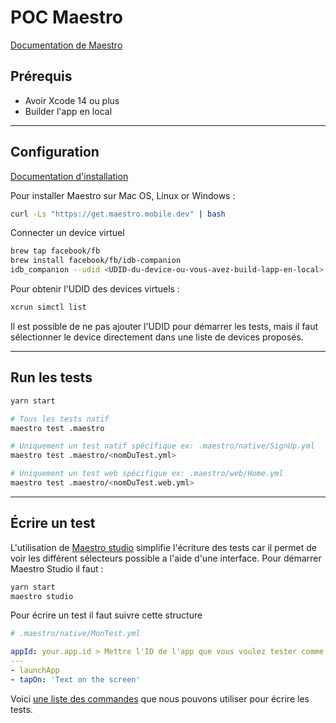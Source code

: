 # POC Maestro

[Documentation de Maestro](https://maestro.mobile.dev/)

## Prérequis

- Avoir Xcode 14 ou plus
- Builder l'app en local

---

## Configuration

[Documentation d'installation](https://maestro.mobile.dev/getting-started/installing-maestro)

Pour installer Maestro sur Mac OS, Linux or Windows :

```bash
curl -Ls "https://get.maestro.mobile.dev" | bash
```

Connecter un device virtuel

```bash
brew tap facebook/fb
brew install facebook/fb/idb-companion
idb_companion --udid <UDID-du-device-ou-vous-avez-build-lapp-en-local>
```

Pour obtenir l'UDID des devices virtuels :

```bash
xcrun simctl list
```

Il est possible de ne pas ajouter l'UDID pour démarrer les tests, mais il faut sélectionner le device directement dans une liste de devices proposés.

---

## Run les tests

```bash
yarn start

# Tous les tests natif
maestro test .maestro

# Uniquement un test natif spécifique ex: .maestro/native/SignUp.yml
maestro test .maestro/<nomDuTest.yml>

# Uniquement un test web spécifique ex: .maestro/web/Home.yml
maestro test .maestro/<nomDuTest.web.yml>
```

---

## Écrire un test

L'utilisation de [Maestro studio](https://maestro.mobile.dev/getting-started/maestro-studio) simplifie l'écriture des tests car il permet de voir les différent sélecteurs possible a l'aide d'une interface. Pour démarrer Maestro Studio il faut :

```bash
yarn start
maestro studio
```

Pour écrire un test il faut suivre cette structure

```yml
# .maestro/native/MonTest.yml

appId: your.app.id > Mettre l'ID de l'app que vous voulez tester comme "app.passculture.test". Cette app doit être installé sur le device virtuel.
---
- launchApp
- tapOn: 'Text on the screen'
```

Voici [une liste des commandes](https://maestro.mobile.dev/api-reference/commands) que nous pouvons utiliser pour écrire les tests.
